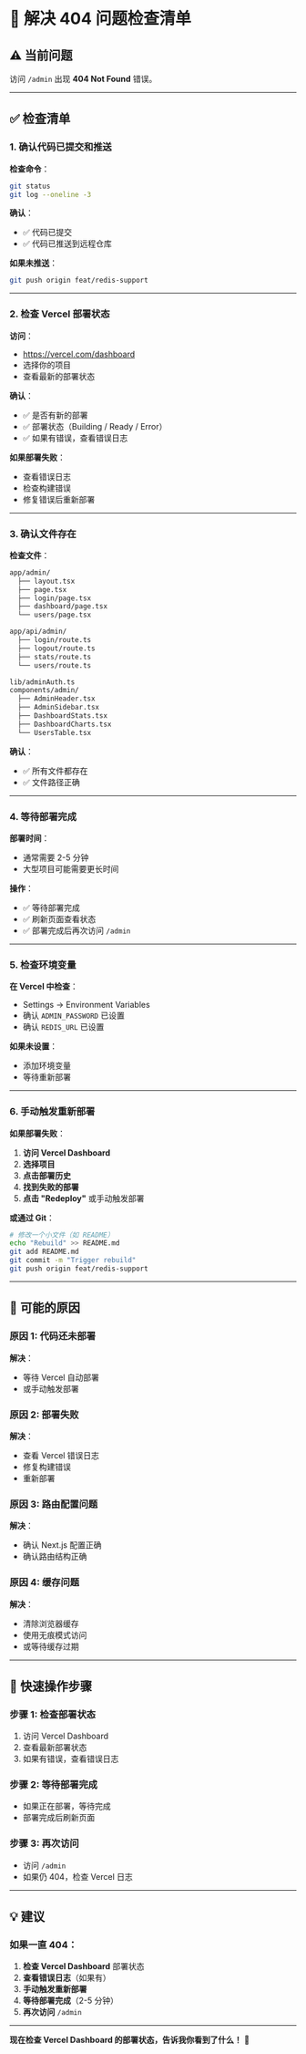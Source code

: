# 🔧 解决 404 问题检查清单

## ⚠️ 当前问题

访问 `/admin` 出现 **404 Not Found** 错误。

---

## ✅ 检查清单

### 1. 确认代码已提交和推送

**检查命令**：
```bash
git status
git log --oneline -3
```

**确认**：
- ✅ 代码已提交
- ✅ 代码已推送到远程仓库

**如果未推送**：
```bash
git push origin feat/redis-support
```

---

### 2. 检查 Vercel 部署状态

**访问**：
- https://vercel.com/dashboard
- 选择你的项目
- 查看最新的部署状态

**确认**：
- ✅ 是否有新的部署
- ✅ 部署状态（Building / Ready / Error）
- ✅ 如果有错误，查看错误日志

**如果部署失败**：
- 查看错误日志
- 检查构建错误
- 修复错误后重新部署

---

### 3. 确认文件存在

**检查文件**：
```bash
app/admin/
  ├── layout.tsx
  ├── page.tsx
  ├── login/page.tsx
  ├── dashboard/page.tsx
  └── users/page.tsx

app/api/admin/
  ├── login/route.ts
  ├── logout/route.ts
  ├── stats/route.ts
  └── users/route.ts

lib/adminAuth.ts
components/admin/
  ├── AdminHeader.tsx
  ├── AdminSidebar.tsx
  ├── DashboardStats.tsx
  ├── DashboardCharts.tsx
  └── UsersTable.tsx
```

**确认**：
- ✅ 所有文件都存在
- ✅ 文件路径正确

---

### 4. 等待部署完成

**部署时间**：
- 通常需要 2-5 分钟
- 大型项目可能需要更长时间

**操作**：
- ✅ 等待部署完成
- ✅ 刷新页面查看状态
- ✅ 部署完成后再次访问 `/admin`

---

### 5. 检查环境变量

**在 Vercel 中检查**：
- Settings → Environment Variables
- 确认 `ADMIN_PASSWORD` 已设置
- 确认 `REDIS_URL` 已设置

**如果未设置**：
- 添加环境变量
- 等待重新部署

---

### 6. 手动触发重新部署

**如果部署失败**：

1. **访问 Vercel Dashboard**
2. **选择项目**
3. **点击部署历史**
4. **找到失败的部署**
5. **点击 "Redeploy"** 或手动触发部署

**或通过 Git**：
```bash
# 修改一个小文件（如 README）
echo "Rebuild" >> README.md
git add README.md
git commit -m "Trigger rebuild"
git push origin feat/redis-support
```

---

## 🎯 可能的原因

### 原因 1: 代码还未部署

**解决**：
- 等待 Vercel 自动部署
- 或手动触发部署

### 原因 2: 部署失败

**解决**：
- 查看 Vercel 错误日志
- 修复构建错误
- 重新部署

### 原因 3: 路由配置问题

**解决**：
- 确认 Next.js 配置正确
- 确认路由结构正确

### 原因 4: 缓存问题

**解决**：
- 清除浏览器缓存
- 使用无痕模式访问
- 或等待缓存过期

---

## 🚀 快速操作步骤

### 步骤 1: 检查部署状态

1. 访问 Vercel Dashboard
2. 查看最新部署状态
3. 如果有错误，查看错误日志

### 步骤 2: 等待部署完成

- 如果正在部署，等待完成
- 部署完成后刷新页面

### 步骤 3: 再次访问

- 访问 `/admin`
- 如果仍 404，检查 Vercel 日志

---

## 💡 建议

### 如果一直 404：

1. **检查 Vercel Dashboard** 部署状态
2. **查看错误日志**（如果有）
3. **手动触发重新部署**
4. **等待部署完成**（2-5 分钟）
5. **再次访问** `/admin`

---

**现在检查 Vercel Dashboard 的部署状态，告诉我你看到了什么！** 🚀

